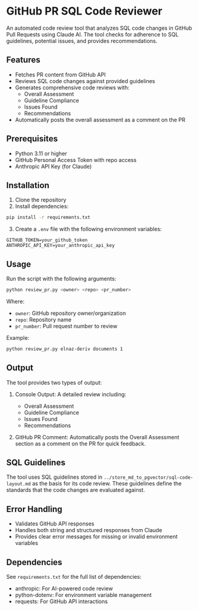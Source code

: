 # GitHub PR SQL Code Reviewer

An automated code review tool that analyzes SQL code changes in GitHub Pull Requests using Claude AI. The tool checks for adherence to SQL guidelines, potential issues, and provides recommendations.

## Features

- Fetches PR content from GitHub API
- Reviews SQL code changes against provided guidelines
- Generates comprehensive code reviews with:
  - Overall Assessment
  - Guideline Compliance
  - Issues Found
  - Recommendations
- Automatically posts the overall assessment as a comment on the PR

## Prerequisites

- Python 3.11 or higher
- GitHub Personal Access Token with repo access
- Anthropic API Key (for Claude)

## Installation

1. Clone the repository
2. Install dependencies:
```bash
pip install -r requirements.txt
```

3. Create a `.env` file with the following environment variables:
```
GITHUB_TOKEN=your_github_token
ANTHROPIC_API_KEY=your_anthropic_api_key
```

## Usage

Run the script with the following arguments:
```bash
python review_pr.py <owner> <repo> <pr_number>
```

Where:
- `owner`: GitHub repository owner/organization
- `repo`: Repository name
- `pr_number`: Pull request number to review

Example:
```bash
python review_pr.py elnaz-deriv documents 1
```

## Output

The tool provides two types of output:

1. Console Output: A detailed review including:
   - Overall Assessment
   - Guideline Compliance
   - Issues Found
   - Recommendations

2. GitHub PR Comment: Automatically posts the Overall Assessment section as a comment on the PR for quick feedback.

## SQL Guidelines

The tool uses SQL guidelines stored in `../store_md_to_pgvector/sql-code-layout.md` as the basis for its code review. These guidelines define the standards that the code changes are evaluated against.

## Error Handling

- Validates GitHub API responses
- Handles both string and structured responses from Claude
- Provides clear error messages for missing or invalid environment variables

## Dependencies

See `requirements.txt` for the full list of dependencies:
- anthropic: For AI-powered code review
- python-dotenv: For environment variable management
- requests: For GitHub API interactions
